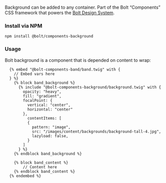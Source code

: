Background can be added to any container. Part of the Bolt “Components” CSS framework that powers the [Bolt Design System](https://www.boltdesignsystem.com).

### Install via NPM
```
npm install @bolt/components-background
```

### Usage
Bolt background is a component that is depended on content to wrap:
```
  {% embed "@bolt-components-band/band.twig" with {
    // Embed vars here
  } %}
    {% block band_background %}
      {% include "@bolt-components-background/background.twig" with {
        opacity: "heavy",
        fill: "gradient",
        focalPoint: {
          vertical: "center",
          horizontal: "center"
        },
          contentItems: [
          {
            pattern: "image",
            src: "/images/content/backgrounds/background-tall-4.jpg",
            lazyload: false,
          }
        ]
      } %}
    {% endblock band_background %}
    
    {% block band_content %}
        // Content here
    {% endblock band_content %}
  {% endembed %}
```
